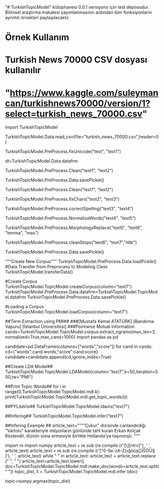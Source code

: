 "# TurkishTopicModel" kütüphanesi 0.0.1 versiyonu için test deposudur. 
Bilimsel araştırma makalesi yayımlanmasının ardından tüm fonksiyonların ayrıntılı örnekleri paylaşılacaktır.

# Örnek Kullanım
# Turkish News 70000 CSV dosyası kullanılır
# "https://www.kaggle.com/suleymancan/turkishnews70000/version/1?select=turkish_news_70000.csv"

import TurkishTopicModel

TurkishTopicModel.Data.read_csv(file="turkish_news_70000.csv",header=0)

TurkishTopicModel.PreProcess.fixUnicode("text", "text1")

dt=TurkishTopicModel.Data.datafrm

TurkishTopicModel.PreProcess.Clean("text1", "text2")

TurkishTopicModel.PreProcess.Data.savePickle()

TurkishTopicModel.PreProcess.Clean("text1", "text2")

TurkishTopicModel.PreProcess.fixChars("text2", "text3")

TurkishTopicModel.PreProcess.correctSpelling("text3", "text4")

TurkishTopicModel.PreProcess.NormalizeWords("text4", "text5")

TurkishTopicModel.PreProcess.MorphologyReplace("text5", "text6", "lemma", "max")

TurkishTopicModel.PreProcess.cleanStops("text6", "text7","nltk")

TurkishTopicModel.PreProcess.Data.savePickle()

"""Create New Corpus"""
TurkishTopicModel.PreProcess.Data.loadPickle()
#Data Transfer from Preprocess to Modeling Class
TurkishTopicModel.transferData()

#Create Corpus
TurkishTopicModel.TopicModel.createCorpus(column="text7")
TurkishTopicModel.PreProcess.Data.datafrm=TurkishTopicModel.TopicModel.datafrm
TurkishTopicModel.PreProcess.Data.savePickle()

#Loading a Corpus
TurkishTopicModel.TopicModel.loadCorpus(column="text7")

##Term Extraction using PMI##
###[Mustafa Kemal ATATÜRK] [Bandırma Vapuru] [İstanbul Üniversitesi]
###Pointwise Mutual Information
cands=TurkishTopicModel.TopicModel.corpus.extract_ngrams(max_len=3, normalized=True,max_cand=1000)
import pandas as pd

candidate=pd.DataFrame(columns=["words","score"])
for cand in cands:
    cd={"words":cand.words,"score":cand.score}
    candidate=candidate.append(cd,ignore_index=True)

##Create LDA Model##
TurkishTopicModel.TopicModel.LDAModel(column="text7",k=50,iteration=500,tw="PMI")

##Print Topic Words##
for i in range(0,TurkishTopicModel.TopicModel.mdl.k):
    print(TurkishTopicModel.TopicModel.mdl.get_topic_words(i))

##PYLdaVis##
TurkishTopicModel.TopicModel.ldavis("text7")

##Infering##
TurkishTopicModel.TopicModel.infer("text7")

##Infering Example ##
article_text=""""Çukur" dizisinde canlandırdığı "Vartolu" karakteriyle milyonların gönlünde taht kuran Erkan Kolçak Köstendil, dizinin sona ermesiyle birlikte Hollanda'ya taşınmıştı. """


import re
import numpy
article_text = re.sub (re.compile (r"[\\][ntrv]"), ' ', article_text)
article_text = re.sub (re.compile (r'[^0-9a-zA-ZçığöüşÇİĞÖÜŞ ]'), ' ', article_text)
while "  " in article_text: article_text = article_text.replace ("  ", " ")
article_text=article_text.lower()
doc=TurkishTopicModel.TopicModel.mdl.make_doc(words=article_text.split(" "))
topic_dist, ll = TurkishTopicModel.TopicModel.mdl.infer (doc)

topic=numpy.argmax(topic_dist)
